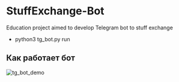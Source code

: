 # StuffExchange-Bot
Education project aimed to develop Telegram bot to stuff exchange

  - python3 tg_bot.py run

## Как работает бот

![tg_bot_demo](demo/bot_demo.gif)
